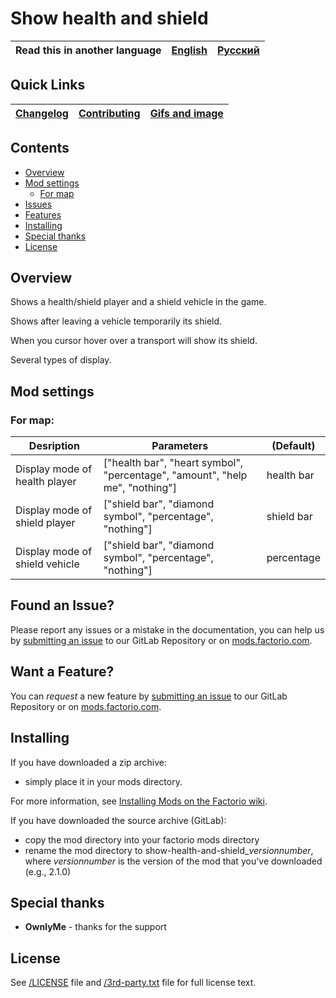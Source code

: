 # Show health and shield

Read this in another language | [English](/README.md) | [Русский](/docs/ru/README.md)
|---|---|---|

## Quick Links

[Changelog](CHANGELOG.md) | [Contributing](CONTRIBUTING.md) | [Gifs and image](gifs-and-image.md)
|---|---|---|

## Contents

* [Overview](#overview)
* [Mod settings](#mod-settings)
    * [For map](#map)
* [Issues](#issue)
* [Features](#feature)
* [Installing](#installing)
* [Special thanks](#special-thanks)
* [License](#license)

## Overview

Shows a health/shield player and a shield vehicle in the game.

Shows after leaving a vehicle temporarily its shield.

When you cursor hover over a transport will show its shield.

Several types of display.

## Mod settings

### <a name="map"></a> For map:

| Desription | Parameters | (Default) |
| ---------- | ---------- |  -------- |
| Display mode of health player | ["health bar", "heart symbol", "percentage", "amount", "help me", "nothing"] | health bar |
| Display mode of shield player | ["shield bar", "diamond symbol", "percentage", "nothing"] | shield bar |
| Display mode of shield vehicle    | ["shield bar", "diamond symbol", "percentage", "nothing"] | percentage |

## <a name="issue"></a> Found an Issue?

Please report any issues or a mistake in the documentation, you can help us by
[submitting an issue](https://gitlab.com/ZwerOxotnik/show-health-and-shield/issues) to our GitLab Repository or on [mods.factorio.com](https://mods.factorio.com/mod/show-health-and-shield/discussion).

## <a name="feature"></a> Want a Feature?

You can *request* a new feature by [submitting an issue](https://gitlab.com/ZwerOxotnik/show-health-and-shield/issues) to our GitLab
Repository or on [mods.factorio.com](https://mods.factorio.com/mod/show-health-and-shield/discussion).

## Installing

If you have downloaded a zip archive:

* simply place it in your mods directory.

For more information, see [Installing Mods on the Factorio wiki](https://wiki.factorio.com/index.php?title=Installing_Mods).

If you have downloaded the source archive (GitLab):

* copy the mod directory into your factorio mods directory
* rename the mod directory to show-health-and-shield_*versionnumber*, where *versionnumber* is the version of the mod that you've downloaded (e.g., 2.1.0)

## Special thanks

* **OwnlyMe** - thanks for the support

## License

See [/LICENSE](/LICENSE) file and [/3rd-party.txt](/3rd-Party.txt) file for full license text.

[homepage]: http://mods.factorio.com/mod/show-health-and-shield
[Factorio]: https://factorio.com/
